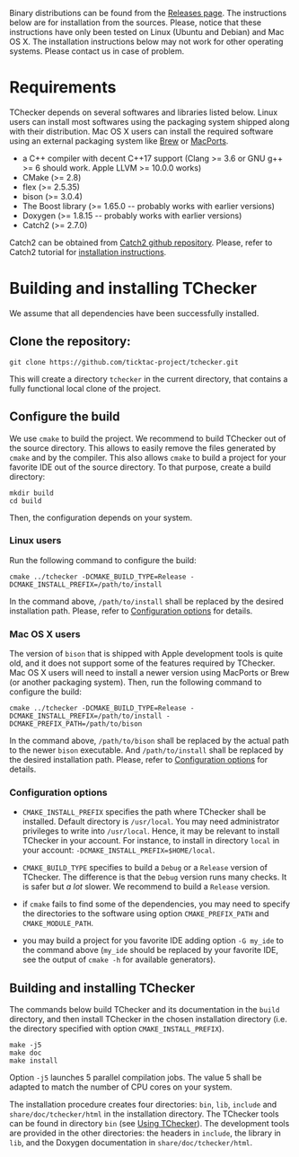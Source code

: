 Binary distributions can be found from the [Releases page](https://github.com/ticktac-project/tchecker/releases). The instructions below are for installation from the sources. Please, notice that these instructions have only been tested on Linux (Ubuntu and Debian) and Mac OS X. The installation instructions below may not work for other operating systems. Please contact us in case of problem.

# Requirements

TChecker depends on several softwares and libraries listed below. Linux users can install most softwares using the packaging system shipped along with their distribution. Mac OS X users can install the required software using an external packaging system like [Brew](https://brew.sh/) or [MacPorts](https://www.macports.org/).

* a C++ compiler with decent C++17 support (Clang >= 3.6 or GNU g++ >= 6
should work. Apple LLVM >= 10.0.0 works)
* CMake (>= 2.8)
* flex (>= 2.5.35)
* bison (>= 3.0.4)
* The Boost library (>= 1.65.0 -- probably works with earlier versions)
* Doxygen (>= 1.8.15 -- probably works with earlier versions)
* Catch2 (>= 2.7.0)

Catch2 can be obtained from [Catch2 github repository](https://github.com/catchorg/Catch2). Please, refer to Catch2 tutorial for [installation instructions](https://github.com/catchorg/Catch2/blob/master/docs/cmake-integration.md#installing-catch2-from-git-repository).

# Building and installing TChecker

We assume that all dependencies have been successfully installed.

## Clone the repository:

```
git clone https://github.com/ticktac-project/tchecker.git
```
This will create a directory `tchecker` in the current directory, that contains a fully functional local clone of the project.

## Configure the build

We use `cmake` to build the project. We recommend to build TChecker out of the source directory. This allows to easily remove the files generated by `cmake` and by the compiler. This also allows `cmake` to build a project for your favorite IDE out of the source directory. To that purpose, create a build directory:

```
mkdir build
cd build
```

Then, the configuration depends on your system.

### Linux users

Run the following command to configure the build:

```
cmake ../tchecker -DCMAKE_BUILD_TYPE=Release -DCMAKE_INSTALL_PREFIX=/path/to/install
```

In the command above, `/path/to/install` shall be replaced by the desired installation path. Please, refer to [Configuration options](https://github.com/ticktac-project/tchecker/wiki/Installation-of-TChecker/_edit#configuration-options) for details.

### Mac OS X users

The version of `bison` that is shipped with Apple development tools is quite old, and it does not support some of the features required by TChecker. Mac OS X users will need to install a newer version using MacPorts or Brew (or another packaging system). Then, run the following command to configure the build:

```
cmake ../tchecker -DCMAKE_BUILD_TYPE=Release -DCMAKE_INSTALL_PREFIX=/path/to/install -DCMAKE_PREFIX_PATH=/path/to/bison
```

In the command above, `/path/to/bison` shall be replaced by the actual path to the newer `bison` executable. And `/path/to/install` shall be replaced by the desired installation path. Please, refer to [Configuration options](https://github.com/ticktac-project/tchecker/wiki/Installation-of-TChecker/_edit#configuration-options) for details.

### Configuration options

- `CMAKE_INSTALL_PREFIX` specifies the path where TChecker shall be installed. Default directory is `/usr/local`. You may need administrator privileges to write into `/usr/local`. Hence, it may be relevant to install TChecker in your account. For instance, to install in directory `local` in your account: `-DCMAKE_INSTALL_PREFIX=$HOME/local`.

- `CMAKE_BUILD_TYPE` specifies to build a `Debug` or a `Release` version of TChecker. The difference is that the `Debug` version runs many checks. It is safer but *a lot* slower. We recommend to build a `Release` version.

- if `cmake` fails to find some of the dependencies, you may need to specify the directories to the software using option `CMAKE_PREFIX_PATH` and `CMAKE_MODULE_PATH`.

- you may build a project for you favorite IDE adding option `-G my_ide` to the command above (`my_ide` should be replaced by your favorite IDE, see the output of `cmake -h` for available generators).

## Building and installing TChecker

The commands below build TChecker and its documentation in the `build` directory, and then install TChecker in the chosen installation directory (i.e. the directory specified with option `CMAKE_INSTALL_PREFIX`).

```
make -j5
make doc
make install
```

Option `-j5` launches 5 parallel compilation jobs. The value 5 shall be adapted to match the number of CPU cores on your system.

The installation procedure creates four directories: `bin`, `lib`, `include` and `share/doc/tchecker/html` in the installation directory. The TChecker tools can be found in directory `bin` (see [Using TChecker](https://github.com/ticktac-project/tchecker/wiki/Using-TChecker)). The development tools are provided in the other directories: the headers in `include`, the library in `lib`, and the Doxygen documentation in `share/doc/tchecker/html`.
